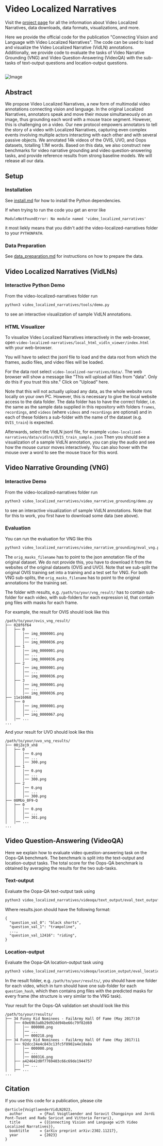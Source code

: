 # Video Localized Narratives
Visit the [project page](https://google.github.io/video-localized-narratives) for all the information about Video Localized Narratives, data downloads, data formats, visualizations, and more.

Here we provide the official code for the publication "Connecting Vision and Language with Video Localized Narratives".
The code can be used to load and visualize the Video Localized Narrative (VidLN) annotations.
Additionally, we provide code to evaluate the tasks of Video Narrative Grounding (VNG) and Video Question-Answering (VideoQA) with the sub-tasks of text-output questions and location-output questions. 

##
![Image](data/vidln-ostrich.png)

## Abstract
We propose Video Localized Narratives, a new form of multimodal video annotations connecting vision and language. In the original Localized Narratives, annotators speak and move their mouse simultaneously on an image, thus grounding each word with a mouse trace segment. However, this is challenging on a video. Our new protocol empowers annotators to tell the story of a video with Localized Narratives, capturing even complex events involving multiple actors interacting with each other and with several passive objects. We annotated 14k videos of the OVIS, UVO, and Oops datasets, totalling 1.1M words. Based on this data, we also construct new benchmarks for video narrative grounding and video question-answering tasks, and provide reference results from strong baseline models. We will release all our data.

## Setup

### Installation
See [install.md](install.md) for how to install the Python dependencies.

If when trying to run the code you get an error like
```
ModuleNotFoundError: No module named 'video_localized_narratives'
```
it most liekly means that you didn't add the video-localized-narratives folder
to your `PYTHONPATH`.

### Data Preparation
See [data_preparation.md](data_preparation.md) for instructions on how to prepare the data.

## Video Localized Narratives (VidLNs)

### Interactive Python Demo
From the video-localized-narratives folder run
```bash
python3 video_localized_narratives/tools/demo.py
```
to see an interactive visualization of sample VidLN annotations.

### HTML Visualizer
To visualize Video Localized Narratives interactively in the web-browser,
open `video-localized-narratives/local_html_vidln_viewer/index.html` with your web-browser.

You will have to select the jsonl file to load and the data root from which the frames, audio files, and video files will be loaded.

For the data root select `video-localized-narratives/data/`.
The web browser will show a message like "This will upload all files from "data". Only do this if you trust this site."
Click on "Upload" here.

Note that this will not actually upload any data, as the whole website runs 
locally on your own PC. However, this is necessary to give the local website
access to the data folder. The data folder has to have the correct folder, i.e.
the same as the sample data supplied in this repository with folders
`frames`, `recordings`, and `videos` (where `videos` and `recordings` are optional)
and in each of these folders a sub-folder with the name of the dataset
(e.g. `OVIS_train`) is expected.

Afterwards, select the VidLN jsonl file, for example `video-localized-narratives/data/vidlns/OVIS_train_sample.json`
Then you should see a visualization of a sample VidLN annotation, you can play
the audio and see how the mouse cursor moves interactively. You can also hover
with the mouse over a word to see the mouse trace for this word.

## Video Narrative Grounding (VNG)
### Interactive Demo
From the video-localized-narratives folder run
```bash
python3 video_localized_narratives/video_narrative_grounding/demo.py
```
to see an interactive visualization of sample VidLN annotations.
Note that for this to work, you first have to download some data (see above).

### Evaluation
You can run the evaluation for VNG like this

```bash
python3 video_localized_narratives/video_narrative_grounding/eval_vng.py --meta_filename=data/vng/OVIS_VNG/meta_expressions/test/meta_expressions.json --extra_masks_filename=data/vng/OVIS_VNG/extra_masks/test/extra_masks.json --orig_masks_filename=data/vng/OVIS_VNG/orig_masks/annotations_train.json --result_folder=/path/to/your/vng_result/
```

The `orig_masks_filename` has to point to the json annotation file of the
original dataset. We do not provide this, you have to download it from the 
websites of the original datasets (OVIS and UVO).
Note that we sub-split the original OVIS training set into a training and a test
set for VNG. For both VNG sub-splits, the `orig_masks_filename` has to point
to the original annotations for the training set.

The folder with results, e.g. `/path/to/your/vng_result/` has to contain
sub-folder for each video, with sub-folders for each expression id, that contain
png files with masks for each frame.

For example, the result for OVIS should look like this
```
/path/to/your/ovis_vng_result/
├── 028f6f64
│   ├── 0
│   │   │── img_0000001.png
│   │   │── ...
│   │   │── img_0000036.png
│   ├── 1
│   │   │── img_0000001.png
│   │   │── ...
│   │   │── img_0000036.png
│   ├── 2
│   │   │── img_0000001.png
│   │   │── ...
│   │   │── img_0000036.png
│   ├── 3
│   │   │── img_0000001.png
│   │   │── ...
│   │   │── img_0000036.png
├── 11e16068
│   ├── 0
│   │   │── img_0000001.png
│   │   │── ...
│   │   │── img_0000067.png
│   │── ...
...
```

And your result for UVO should look like this
```
/path/to/your/uvo_vng_results/
├── 00jZej9_xh8
│   ├── 0
│   │   │── 0.png
│   │   │── ...
│   │   │── 300.png
│   ├── 1
│   │   │── 0.png
│   │   │── ...
│   │   │── 300.png
│   ├── 2
│   │   │── 0.png
│   │   │── ...
│   │   │── 300.png
├── 00MUo_0F9-Q
│   ├── 0
│   │   │── 0.png
│   │   │── ...
│   │   │── 301.png
│   │── ...
...
```


## Video Question-Answering (VideoQA)
Here we explain how to evaluate video question-answering task on the Oops-QA
benchmark. The benchmark is split into the text-output and location-output
tasks. The total score for the Oops-QA benchmark is obtained by averaging the
results for the two sub-tasks.

### Text-output
Evaluate the Oopa-QA text-output task using
```bash
python3 video_localized_narratives/videoqa/text_output/eval_text_output.py --gt_json_path=data/videoqa/text_output/oops_val/qa_text_output.json --results_path=/path/to/your/results.json
```

Where results.json should have the following format:

```
{
  "question_val_0": "black shorts", 
  "question_val_1": "trampoline",
  ...,
  "question_val_12416": "riding",
}
```

### Location-output
Evaluate the Oopa-QA location-output task using
```bash
python3 video_localized_narratives/videoqa/location_output/eval_location_output.py --gt_json_path=data/videoqa/location_output/oops_val/qa_location_output.json --result_folder=/path/to/your/results/
```

In the result folder, e.g. `/path/to/your/results/`, you should have one folder
for each video, which in turn should have one sub-folder for each
`question_hash`, which then contains png files with the predicted masks for
every frame (the structure is very similar to the VNG task).

Your result for the Oops-QA validation set should look like this
```
/path/to/your/results/
├── 34 Funny Kid Nominees - FailArmy Hall Of Fame (May 2017)10
│   ├── 69e69b3a8b29d92dd94be66c79f82d69
│   │   │── 000000.png
│   │   │── ...
│   │   │── 000218.png
├── 34 Funny Kid Nominees - FailArmy Hall Of Fame (May 2017)11
│   ├── 92dcc24e4c843c13fc5f8902a4e10a8a
│   │   │── 000000.png
│   │   │── ...
│   │   │── 000316.png
│   ├── a424642d0f7769403c66c69de1944757
│   │   │── ...
│   ├── ...
...
```

## Citation

If you use this code for a publication, please cite
```
@article{VoigtlaenderVidLN2023,
  author        = {Paul Voigtlaender and Soravit Changpinyo and Jordi Pont-Tuset and Radu Soricut and Vittorio Ferrari},
  title         = {{Connecting Vision and Language with Video Localized Narratives}},
  booktitle     = {arXiv preprint arXiv:2302.11217},
  year          = {2023}
}
```
